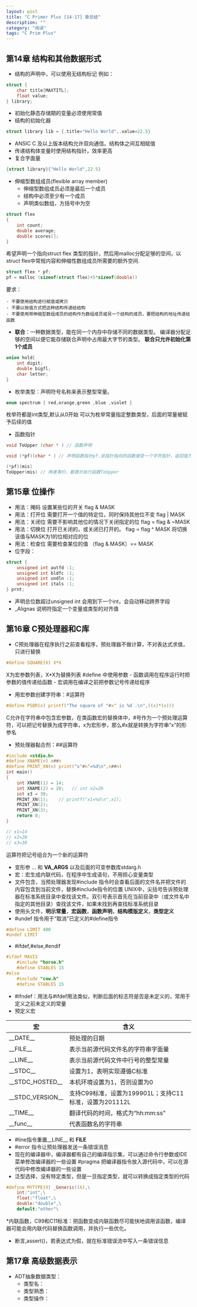 ```yaml
---
layout: post
title: "C Primer Plus [14-17] 章总结"
description: ""
category: "阅读"
tags: "C Prim Plus"
---
```


##  第14章 结构和其他数据形式
* 结构的声明中，可以使用无结构标记
  例如： 
  
```C
struct {
    char title[MAXTITL];
    float value;
} library;
```
  
* 初始化静态存储期的变量必须使用常值
* 结构的初始化器
 	
```c
struct library lib = {.title="Hello World",.value=22.5}
```
 
* ANSIC C 及以上版本结构允许双向通信。结构体之间互相赋值
* 传递结构体变量时使用结构指针，效率更高
* 复合字面量

```C
{struct library}{"Hello World",22.5}
```

* 伸缩型数组成员(flexible array member)
  - 伸缩型数组成员必须是最后一个成员
  - 结构中必须至少有一个成员
  - 声明类似数组，方括号中为空

```C
struct flex
{
	int count;
	double average;
	double scores[];
}
```
希望声明一个指向struct flex 类型的指针，然后用malloc分配足够的空间，以struct flex中常规内容和伸缩性数组成员所需要的额外空间.

```C
struct flex * pf;
pf = malloc (sizeof(struct flex)+5*sizeof(double))
```
要求：

	- 不要使用结构进行赋值或拷贝
	- 不要以按值方式把这种结构传递给结构
	- 不要使用带伸缩型数组成员的结构作为数组成员或另一个结构的成员，要把结构的地址传递给函数
	
* **联合**：一种数据类型，能在同一个内存中存储不同的数据类型。
编译器分配足够的空间以便它能存储联合声明中占用最大字节的类型。
**联合只允许初始化第1个成员**

```c++
union hold{
	int digit;
	double bigfl;
	char letter;
}
```

* 枚举类型：声明符号名称来表示整型常量。

```C
enum spectrum { red,orange,green ,blue ,violet }
```
枚举符都是int类型,默认从0开始
可以为枚举常量指定整数类型，后面的常量被赋予后续的值

* 函数指针

```C
void ToUpper (char * ) // 函数声明

void (*pf)(char * ) // 声明函数指针pf.该指针指向的函数接受一个字符指针，返回值为void.

(*pf)(mis) 
ToUpper(mis) // 两者等价，都表示执行函数ToUpper
```

## 第15章 位操作
* 用法：掩码 设置某些位的开关 flag & MASK
* 用法：打开位 需要打开一个值的特定位，同时保持其他位不变 flag | MASK
* 用法：关闭位 需要不影响其他位的情况下关闭指定的位 flag = flag & ~MASK
* 用法：切换位 打开已关闭的，或关闭已打开的。 flag = flag ^ MASK 将切换该值与MASK为1的位相对应的位
* 用法：检查位 需要检查某位的值 （flag & MASK）== MASK
* 位字段：

```c
struct {
	unsigned int autfd :1; 
	unsigned int bldfc :1;
	unsigned int undln :1;
	unsigned int itals :1;
} prnt;
```
- 声明总位数超过unsigned int 会用到下一个int，会自动移动跨界字段
- _Alignas 说明符指定一个变量或类型的对齐值

##	第16章 C预处理器和C库
* C预处理器在程序执行之前查看程序，预处理器不做计算，不对表达式求值，只进行替换

```C
#define SQUARE(X) X*X
```
X为宏参数列表，X*X为替换列表
 #define 中使用参数
	- 函数调用在程序运行时把参数的值传递给函数
	- 宏调用在编译之前把参数记号传递给程序

* 用宏参数创建字符串：#运算符

```C
#define PSQR(x) printf("The square of "#x" is %d .\n",((x)*(x)))
```
C允许在字符串中包含宏参数，在类函数宏的替换体中，#号作为一个预处理运算符，可以把记号替换为成字符串，x为宏形参，那么#x就是转换为字符串“x”的形参名

* 预处理器黏合剂：##运算符

```c
#include <stdio.h>
#define XNAME(n) x##n
#define PRINT_XN(n) print("x"#n"=%d\n",x##n)
int main()
{
	int XNAME(1) = 14;
	int XNAME(2) = 20;   // int x2=20
	int x3 = 30;
	PRINT_XN(1);	// printf("x1=%d\n",x1);
	PRINT_XN(2);
	PRINT_XN(3);
	return 0;
}

// x1=14
// x2=20
// x3=30
```
运算符把记号组合为一个新的运算符

* 变形参 ... 和 __VA_ARGS__  以及后面的可变参数库stdarg.h
* 宏：宏生成内联代码，在程序中生成语句，不用担心变量类型
* 文件包含，当预处理器发现#include 指令时会查看后面的文件名并把文件的内容包含到当前文件，替换#include指令的位置
  UNIX中，尖括号告诉预处理器在标准系统目录中查找该文件。双引号表示首先在当前目录中（或文件名中指定的其他目录）查找该文件，如果未找到再查找标准系统目录
* 使用头文件，**明示常量**，**宏函数**，**函数声明**，**结构模版定义**，**类型定义**
* #undef 指令用于“取消”已定义的#define指令

```C
#define LIMIT 400
#undef LIMIT
```
* #ifdef,#else,#endif

```C
#ifdef MAVIS
	#include "horse.h"
	#define STABLES 15
#else
	#include "cow.h"
	#define STABLES 15
```

* #ifndef：用法与#ifdef用法类似，判断后面的标志符是否是未定义的，常用于定义之前未定义的常量
* 预定义宏

宏 | 含义
---------|---------
\_\_DATE\_\_ | 预处理的日期
\_\_FILE\_\_ | 表示当前源代码文件名的字符串字面量
\_\_LINE\_\_ | 表示当前源代码文件中行号的整型常量
\_\_STDC\_\_ | 设置为1，表明实现遵循C标准
\_\_STDC_HOSTED\_\_ | 本机环境设置为1，否则设置为0
\_\_STDC_VERSION\_\_ | 支持C99标准，设置为199901L；支持C11标准，设置为201112L
\_\_TIME\_\_ | 翻译代码的时间，格式为“hh:mm:ss”
\_\_func\_\_ | 代表函数名的字符串

* #line指令重置__LINE__ 和 __FILE__
* #error 指令让预处理器发送一条错误消息
* 现在的编译器中，编译器都有自己的编译指示集，可以通过命令行参数或IDE菜单修改编译器的一些设置
	#pragma 把编译器指令放入源代码中，可以在源代码中修改编译器的一些设置
* 泛型选择，没有特定类型，但是一旦指定类型，就可以转换成指定类型的代码

```C
#define MYTYPE(X) _Generic((X),\
	int:"int",\
	float:"float",\
	double:"double",\
	default:"other"\
```
*内联函数，C99和C11标准：把函数变成内联函数尽可能快地调用该函数，编译器可能会用内联代码替换函数调用，并执行一些优化。
* 断言,assert()，若表达式为假，就在标准错误流中写入一条错误信息

## 第17章 高级数据表示
* ADT抽象数据类型：
	- 类型名：
	- 类型熟悉：
	- 类型操作：


